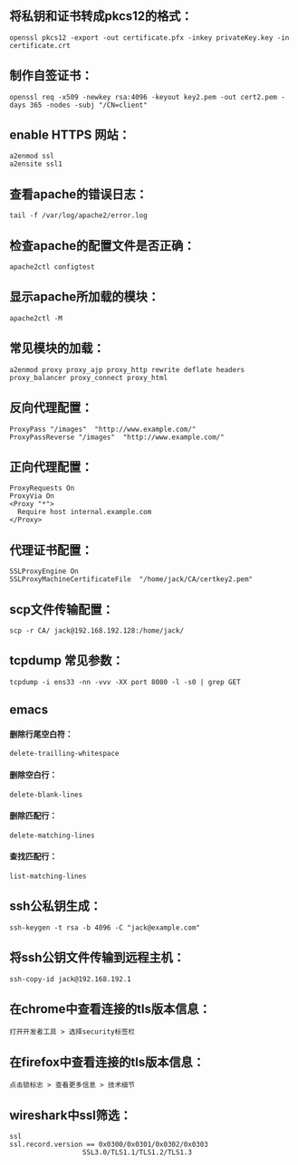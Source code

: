 ## 将私钥和证书转成pkcs12的格式：  
` openssl pkcs12 -export -out certificate.pfx -inkey privateKey.key -in certificate.crt `  
  
## 制作自签证书：  
` openssl req -x509 -newkey rsa:4096 -keyout key2.pem -out cert2.pem -days 365 -nodes -subj "/CN=client" `  
  
## enable HTTPS 网站：  
```
a2enmod ssl
a2ensite ssl1
```
  
## 查看apache的错误日志：  
` tail -f /var/log/apache2/error.log `  
  
## 检查apache的配置文件是否正确：  
` apache2ctl configtest `  
  
## 显示apache所加载的模块：  
` apache2ctl -M `  
  
## 常见模块的加载：  
` a2enmod proxy proxy_ajp proxy_http rewrite deflate headers proxy_balancer proxy_connect proxy_html `  
  
## 反向代理配置：
```
ProxyPass "/images"  "http://www.example.com/"
ProxyPassReverse "/images"  "http://www.example.com/"
```

## 正向代理配置：  
```
ProxyRequests On
ProxyVia On
<Proxy "*">
  Require host internal.example.com
</Proxy>
```
  
## 代理证书配置：  
```
SSLProxyEngine On
SSLProxyMachineCertificateFile  "/home/jack/CA/certkey2.pem"
```
  
## scp文件传输配置：  
` scp -r CA/ jack@192.168.192.128:/home/jack/ `  
  
## tcpdump 常见参数：  
` tcpdump -i ens33 -nn -vvv -XX port 8080 -l -s0 | grep GET `  
  
## emacs  
#### 删除行尾空白符：  
` delete-trailling-whitespace `  
#### 删除空白行：  
` delete-blank-lines `  
#### 删除匹配行：  
` delete-matching-lines `  
#### 查找匹配行：  
` list-matching-lines `  
  
## ssh公私钥生成：  
` ssh-keygen -t rsa -b 4096 -C "jack@example.com" `  
  
## 将ssh公钥文件传输到远程主机：  
` ssh-copy-id jack@192.168.192.1 `  
  
## 在chrome中查看连接的tls版本信息：  
` 打开开发者工具 > 选择security标签栏 `  
  
## 在firefox中查看连接的tls版本信息：  
` 点击锁标志 > 查看更多信息 > 技术细节 `  
  
## wireshark中ssl筛选：  
```
ssl
ssl.record.version == 0x0300/0x0301/0x0302/0x0303
  	              SSL3.0/TLS1.1/TLS1.2/TLS1.3
```
